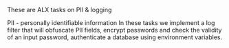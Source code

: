 These are ALX tasks on PII & logging

PII - personally identifiable information
In these tasks we implement a log filter that will obfuscate PII fields,
encrypt passwords and check the validity of an input password,
authenticate a database using environment variables.

